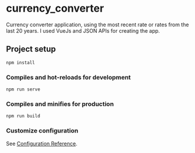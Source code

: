# currency_converter

Currency converter application, using the most recent rate or rates from the last 20 years.
I used VueJs and JSON APIs for creating the app.

## Project setup
```
npm install
```

### Compiles and hot-reloads for development
```
npm run serve
```

### Compiles and minifies for production
```
npm run build
```

### Customize configuration
See [Configuration Reference](https://cli.vuejs.org/config/).
